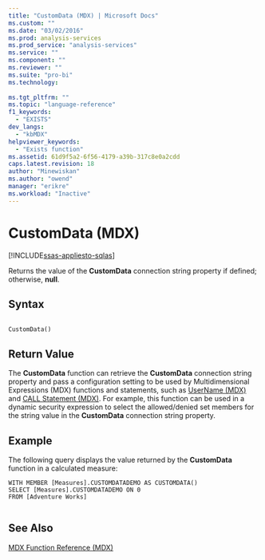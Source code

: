 ```yaml
---
title: "CustomData (MDX) | Microsoft Docs"
ms.custom: ""
ms.date: "03/02/2016"
ms.prod: analysis-services
ms.prod_service: "analysis-services"
ms.service: ""
ms.component: ""
ms.reviewer: ""
ms.suite: "pro-bi"
ms.technology: 
  
ms.tgt_pltfrm: ""
ms.topic: "language-reference"
f1_keywords: 
  - "EXISTS"
dev_langs: 
  - "kbMDX"
helpviewer_keywords: 
  - "Exists function"
ms.assetid: 61d9f5a2-6f56-4179-a39b-317c8e0a2cdd
caps.latest.revision: 18
author: "Minewiskan"
ms.author: "owend"
manager: "erikre"
ms.workload: "Inactive"
---
```

# CustomData (MDX)
[!INCLUDE[ssas-appliesto-sqlas](../includes/ssas-appliesto-sqlas.md)]

  Returns the value of the **CustomData** connection string property if defined; otherwise, **null**.  
  
## Syntax  
  
```  
  
CustomData()  
```  
  
## Return Value  
 The **CustomData** function can retrieve the **CustomData** connection string property and pass a configuration setting to be used by Multidimensional Expressions (MDX) functions and statements, such as [UserName (MDX)](../mdx/username-mdx.md) and [CALL Statement (MDX)](../mdx/mdx-data-manipulation-call.md). For example, this function can be used in a dynamic security expression to select the allowed/denied set members for the string value in the **CustomData** connection string property.  
  
## Example  
 The following query displays the value returned by the **CustomData** function in a calculated measure:  
  
```  
WITH MEMBER [Measures].CUSTOMDATADEMO AS CUSTOMDATA()  
SELECT [Measures].CUSTOMDATADEMO ON 0  
FROM [Adventure Works]  
  
```  
  
## See Also  
 [MDX Function Reference &#40;MDX&#41;](../mdx/mdx-function-reference-mdx.md)  
  
  
